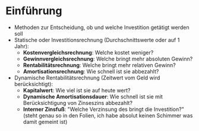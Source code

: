 # Einführung
- Methoden zur Entscheidung, ob und welche Investition getätigt werden soll
- Statische oder Investitionsrechnung (Durchschnittswerte oder auf 1 Jahr):
  - **Kostenvergleichsrechnung**: Welche kostet weniger?
  - **Gewinnvergleichsrechnung**: Welche bringt mehr absoluten Gewinn?
  - **Rentabilitätsrechnung**: Welche bringt mehr relativen Gewinn?
  - **Amortisationsrechnung**: Wie schnell ist sie abbezahlt?
- Dynamische Rentabilitätsrechnung (Zeitwert vom Geld wird berücksichtigt):
  - **Kapitalwert**: Wie viel ist sie auf heute wert?
  - **Dynamische Amortisationsdauer**: Wie schnell ist sie mit Berücksichtigung von Zinseszins abbezahlt?
  - **Interner Zinsfuß**: "Welche Verzinsung des bringt die Investition?" (steht genau so in den Folien, ich habe absolut keinen Schimmer was damit gemeint ist)